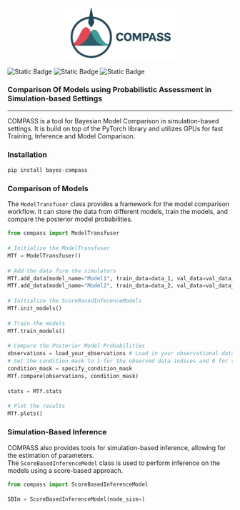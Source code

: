 <p align="center">
    <img src="docs/COMPASS_logo.png" width="50%">
</p>

![Static Badge](https://img.shields.io/badge/Python-3.8%2B-blue.svg)
![Static Badge](https://img.shields.io/badge/License-GPLv3-yellow.svg)
![Static Badge](https://img.shields.io/badge/Status-Active-green.svg)

### Comparison Of Models using Probabilistic Assessment in Simulation-based Settings <br>
---
COMPASS is a tool for Bayesian Model Comparison in simulation-based settings. It is build on top of the PyTorch library and utilizes GPUs for fast Training, Inference and Model Comparison.

### Installation
```bash
pip install bayes-compass
```

### Comparison of Models
The ``ModelTransfuser`` class provides a framework for the model comparison workflow. It can store the data from different models, train the models, and compare the posterior model probabilities.
```python
from compass import ModelTransfuser

# Initialize the ModelTransfuser
MTf = ModelTransfuser()

# Add the data form the simulators
MTf.add_data(model_name="Model1", train_data=data_1, val_data=val_data_1)
MTf.add_data(model_name="Model2", train_data=data_2, val_data=val_data_2)

# Initialize the ScoreBasedInferenceModels
MTf.init_models()

# Train the models
MTf.train_models()

# Compare the Posterior Model Probabilities
observations = load_your_observations # Load in your observational data
# Set the condition mask to 1 for the observed data indices and 0 for the latent values that will be inferred
condition_mask = specify_condition_mask
MTf.compare(observations, condition_mask)

stats = MTf.stats

# Plot the results
MTf.plots()
```

### Simulation-Based Inference
COMPASS also provides tools for simulation-based inference, allowing for the estimation of parameters.<br>
The ``ScoreBasedInferenceModel`` class is used to perform inference on the models using a score-based approach.
```python
from compass import ScoreBasedInferenceModel

SBIm = ScoreBasedInferenceModel(node_size=)
```

